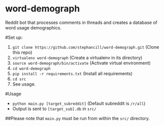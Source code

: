 # word-demograph
Reddit bot that processes comments in threads and creates a database of word usage demographics.

#Set up:
1. `git clone https://github.com/stephancill/word-demograph.git` (Clone this repo)
2. `virtualenv word-demograph` (Create a virtualenv in its directory)
3. `source word-demograph/bin/activate` (Activate virtual environment)
3. `cd word-demograph`
4. `pip install -r requirements.txt` (Install all requirements)
5. `cd src`
6. See usage.

#Usage
* `python main.py [target_subreddit]` (Default subreddit is `/r/all`)
* Output is sent to `[target_sub].db` in `src/`

##Please note that `main.py` must be run from within the `src/` directory.
